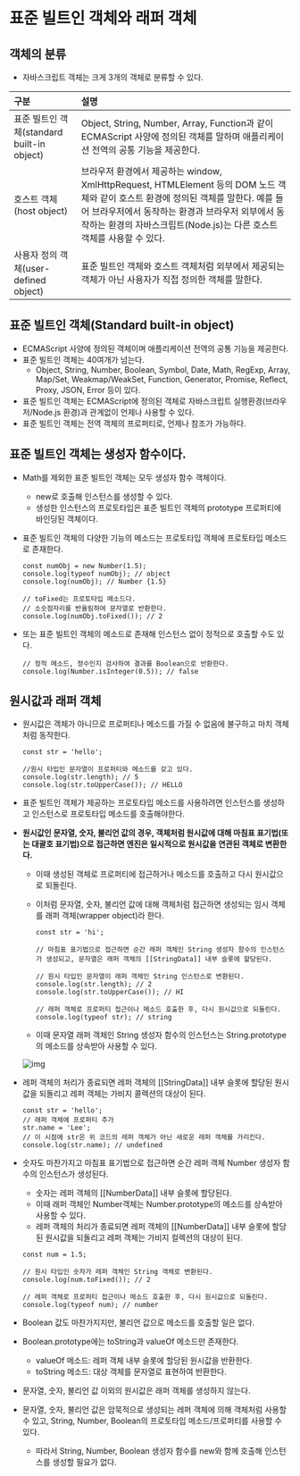 # 표준 빌트인 객체와 래퍼 객체

## 객체의 분류

* 자바스크립트 객체는 크게 3개의 객체로 분류할 수 있다.

| 구분                                       | 설명                                                         |
| :----------------------------------------- | :----------------------------------------------------------- |
| 표준 빌트인 객체(standard built-in object) | Object, String, Number, Array, Function과 같이 ECMAScript 사양에 정의된 객체를 말하며 애플리케이션 전역의 공통 기능을 제공한다. |
| 호스트 객체(host object)                   | 브라우저 환경에서 제공하는 window, XmlHttpRequest, HTMLElement 등의 DOM 노드 객체와 같이 호스트 환경에 정의된 객체를 말한다. 예를 들어 브라우저에서 동작하는 환경과 브라우저 외부에서 동작하는 환경의 자바스크립트(Node.js)는 다른 호스트 객체를 사용할 수 있다. |
| 사용자 정의 객체(user-defined object)      | 표준 빌트인 객체와 호스트 객체처럼 외부에서 제공되는 객체가 아닌 사용자가 직접 정의한 객체를 말한다. |



## 표준 빌트인 객체(Standard built-in object)

* ECMAScript 사양에 정의된 객체이며 애플리케이션 전역의 공통 기능을 제공한다.
* 표준 빌트인 객체는 40여개가 넘는다.
  * Object, String, Number, Boolean, Symbol, Date, Math, RegExp, Array, Map/Set, Weakmap/WeakSet, Function, Generator, Promise, Reflect, Proxy, JSON, Error 등이 있다.
* 표준 빌트인 객체는 ECMAScript에 정의된 객체로 자바스크립트 실행환경(브라우저/Node.js 환경)과 관계없이 언제나 사용할 수 있다.
* 표준 빌트인 객체는 전역 객체의 프로퍼티로, 언제나 참조가 가능하다.



## 표준 빌트인 객체는 생성자 함수이다.

* Math를 제외한 표준 빌트인 객체는 모두 생성자 함수 객체이다.

  * new로 호출해 인스턴스를 생성할 수 있다.
  * 생성한 인스턴스의 프로토타입은 표준 빌트인 객체의 prototype 프로퍼티에 바인딩된 객체이다.

* 표준 빌트인 객체의 다양한 기능의 메소드는 프로토타입 객체에 프로토타입 메소드로 존재한다.

  ```
  const numObj = new Number(1.5);
  console.log(typeof numObj); // object
  console.log(numObj); // Number {1.5}
  
  // toFixed는 프로토타입 메소드다.
  // 소숫점자리를 반올림하여 문자열로 반환한다.
  console.log(numObj.toFixed()); // 2
  ```

* 또는 표준 빌트인 객체의 메소드로 존재해 인스턴스 없이 정적으로 호출할 수도 있다.

  ```
  // 정적 메소드, 정수인지 검사하여 결과를 Boolean으로 반환한다.
  console.log(Number.isInteger(0.5)); // false
  ```



## 원시값과 래퍼 객체

* 원시값은 객체가 아니므로 프로퍼티나 메소드를 가질 수 없음에 불구하고 마치 객체처럼 동작한다.

  ```
  const str = 'hello';
  
  //원시 타입인 문자열이 프로퍼티와 메소드를 갖고 있다.
  console.log(str.length); // 5
  console.log(str.toUpperCase()); // HELLO
  ```

* 표준 빌트인 객체가 제공하는 프로토타입 메소드를 사용하려면 인스턴스를 생성하고 인스턴스로 프로토타입 메소드를 호출해야한다. 

* **원시값인 문자열, 숫자, 불리언 값의 경우, 객체처럼 원시값에 대해 마침표 표기법(또는 대괄호 표기법)으로 접근하면 엔진은 일시적으로 원시값을 연관된 객체로 변환한다.**

  * 이때 생성된 객체로 프로퍼티에 접근하거나 메소드를 호출하고 다시 원시값으로 되돌린다.

  * 이처럼 문자열, 숫자, 불리언 값에 대해 객체처럼 접근하면 생성되는 임시 객체를 래퍼 객체(wrapper object)라 한다.

    ```
    const str = 'hi';
    
    // 마침표 표기법으로 접근하면 순간 래퍼 객체인 String 생성자 함수의 인스턴스가 생성되고, 문자열은 래퍼 객체의 [[StringData]] 내부 슬롯에 할당된다.
    
    // 원시 타입인 문자열이 래퍼 객체인 String 인스턴스로 변환된다.
    console.log(str.length); // 2
    console.log(str.toUpperCase()); // HI
    
    // 래퍼 객체로 프로퍼티 접근이나 메소드 호출한 후, 다시 원시값으로 되돌린다.
    console.log(typeof str); // string
    ```

  * 이때 문자열 래퍼 객체인 String 생성자 함수의 인스턴스는 String.prototype의 메소드를 상속받아 사용할 수 있다.

   ![img](https://poiemaweb.com/assets/fs-images/29-1.png) 

* 레퍼 객체의 처리가 종료되면 레퍼 객체의 [[StringData]] 내부 슬롯에 할당된 원시값을 되돌리고 레퍼 객체는 가비지 콜렉션의 대상이 된다.

  ```
  const str = 'hello';
  // 래퍼 객체에 프로퍼티 추가
  str.name = 'Lee';
  // 이 시점에 str은 위 코드의 레퍼 객체가 아닌 새로운 레퍼 객체를 가리킨다.
  console.log(str.name); // undefined
  ```

* 숫자도 마찬가지고 마침표 표기법으로 접근하면 순간 레퍼 객체 Number 생성자 함수의 인스턴스가 생성된다.

  * 숫자는 레퍼 객체의 [[NumberData]] 내부 슬롯에 할당된다.
  * 이때 래퍼 객체인 Number객체는 Number.prototype의 메소드를 상속받아 사용할 수 있다.
  * 레퍼 객체의 처리가 종료되면 레퍼 객체의 [[NumberData]] 내부 슬롯에 할당된 원시값을 되돌리고 레퍼 객체는 가비지 컬렉션의 대상이 된다.

  ```
  const num = 1.5;
  
  // 원시 타입인 숫자가 레퍼 객체인 String 객체로 변환된다.
  console.log(num.toFixed()); // 2
  
  // 레퍼 객체로 프로퍼티 접근이나 메소드 호출한 후, 다시 원시값으로 되돌린다.
  console.log(typeof num); // number
  ```

* Boolean 값도 마찬가지지만, 불리언 값으로 메소드를 호출할 일은 없다.
* Boolean.prototype에는 toString과 valueOf 메소드만 존재한다.
  * valueOf 메소드: 레퍼 객체 내부 슬롯에 할당된 원시값을 반환한다.
  * toString 메소드: 대상 객체를 문자열로 표현하여 반환한다.
* 문자열, 숫자, 불리언 값 이외의 원시값은 래퍼 객체를 생성하지 않는다.
* 문자열, 숫자, 불리언 값은 암묵적으로 생성되는 레퍼 객체에 의해 객체처럼 사용할 수 있고, String, Number, Boolean의 프로토타입 메소드/프로퍼티를 사용할 수 있다.
  * 따라서 String, Number, Boolean 생성자 함수를 new와 함께 호출해 인스턴스를 생성할 필요가 없다.